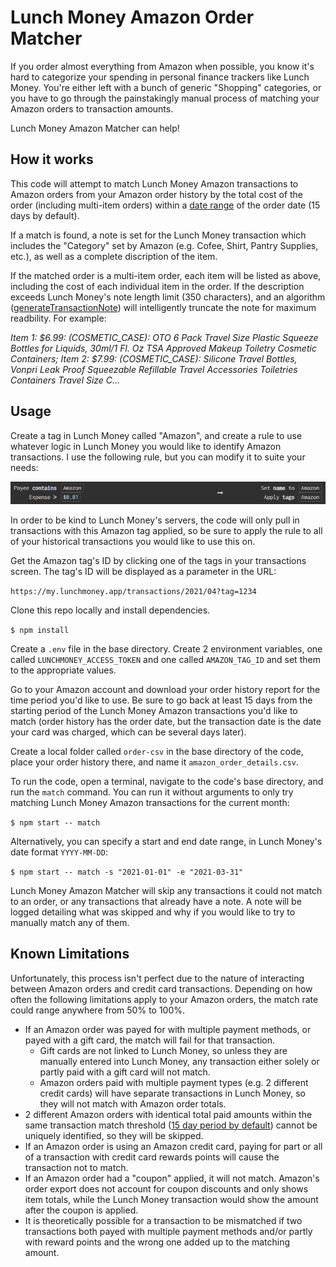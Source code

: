 # Lunch Money Amazon Order Matcher

If you order almost everything from Amazon when possible, you know it's hard to categorize your spending in personal finance trackers like Lunch Money. You're either left with a bunch of generic "Shopping" categories, or you have to go through the painstakingly manual process of matching your Amazon orders to transaction amounts.

Lunch Money Amazon Matcher can help!

## How it works

This code will attempt to match Lunch Money Amazon transactions to Amazon orders from your Amazon order history by the total cost of the order (including multi-item orders) within a [date range](https://github.com/Daynil/lunchmoney-amazon-matcher/blob/master/util.ts#L192) of the order date (15 days by default).

If a match is found, a note is set for the Lunch Money transaction which includes the "Category" set by Amazon (e.g. Cofee, Shirt, Pantry Supplies, etc.), as well as a complete discription of the item.

If the matched order is a multi-item order, each item will be listed as above, including the cost of each individual item in the order. If the description exceeds Lunch Money's note length limit (350 characters), and an algorithm ([generateTransactionNote](https://github.com/Daynil/lunchmoney-amazon-matcher/blob/master/util.ts#L58)) will intelligently truncate the note for maximum readbility. For example:

_Item 1: $6.99: (COSMETIC_CASE): OTO 6 Pack Travel Size Plastic Squeeze Bottles for Liquids, 30ml/1 Fl. Oz TSA Approved Makeup Toiletry Cosmetic Containers; Item 2: $7.99: (COSMETIC_CASE): Silicone Travel Bottles, Vonpri Leak Proof Squeezable Refillable Travel Accessories Toiletries Containers Travel Size C..._

## Usage

Create a tag in Lunch Money called "Amazon", and create a rule to use whatever logic in Lunch Money you would like to identify Amazon transactions. I use the following rule, but you can modify it to suite your needs:

![Amazon Tag Rule](./readme_images/amazon_tag.png)

In order to be kind to Lunch Money's servers, the code will only pull in transactions with this Amazon tag applied, so be sure to apply the rule to all of your historical transactions you would like to use this on.

Get the Amazon tag's ID by clicking one of the tags in your transactions screen. The tag's ID will be displayed as a parameter in the URL:

`https://my.lunchmoney.app/transactions/2021/04?tag=1234`

Clone this repo locally and install dependencies.

`$ npm install`

Create a `.env` file in the base directory. Create 2 environment variables, one called `LUNCHMONEY_ACCESS_TOKEN` and one called `AMAZON_TAG_ID` and set them to the appropriate values.

Go to your Amazon account and download your order history report for the time period you'd like to use. Be sure to go back at least 15 days from the starting period of the Lunch Money Amazon transactions you'd like to match (order history has the order date, but the transaction date is the date your card was charged, which can be several days later).

Create a local folder called `order-csv` in the base directory of the code, place your order history there, and name it `amazon_order_details.csv`.

To run the code, open a terminal, navigate to the code's base directory, and run the `match` command. You can run it without arguments to only try matching Lunch Money Amazon transactions for the current month:

`$ npm start -- match`

Alternatively, you can specify a start and end date range, in Lunch Money's date format `YYYY-MM-DD`:

`$ npm start -- match -s "2021-01-01" -e "2021-03-31"`

Lunch Money Amazon Matcher will skip any transactions it could not match to an order, or any transactions that already have a note. A note will be logged detailing what was skipped and why if you would like to try to manually match any of them.

## Known Limitations

Unfortunately, this process isn't perfect due to the nature of interacting between Amazon orders and credit card transactions. Depending on how often the following limitations apply to your Amazon orders, the match rate could range anywhere from 50% to 100%.

- If an Amazon order was payed for with multiple payment methods, or payed with a gift card, the match will fail for that transaction.
  - Gift cards are not linked to Lunch Money, so unless they are manually entered into Lunch Money, any transaction either solely or partly paid with a gift card will not match.
  - Amazon orders paid with multiple payment types (e.g. 2 different credit cards) will have separate transactions in Lunch Money, so they will not match with Amazon order totals.
- 2 different Amazon orders with identical total paid amounts within the same transaction match threshold ([15 day period by default](https://github.com/Daynil/lunchmoney-amazon-matcher/blob/master/util.ts#L192)) cannot be uniquely identified, so they will be skipped.
- If an Amazon order is using an Amazon credit card, paying for part or all of a transaction with credit card rewards points will cause the transaction not to match.
- If an Amazon order had a "coupon" applied, it will not match. Amazon's order export does not account for coupon discounts and only shows item totals, while the Lunch Money transaction would show the amount after the coupon is applied.
- It is theoretically possible for a transaction to be mismatched if two transactions both payed with multiple payment methods and/or partly with reward points and the wrong one added up to the matching amount.
